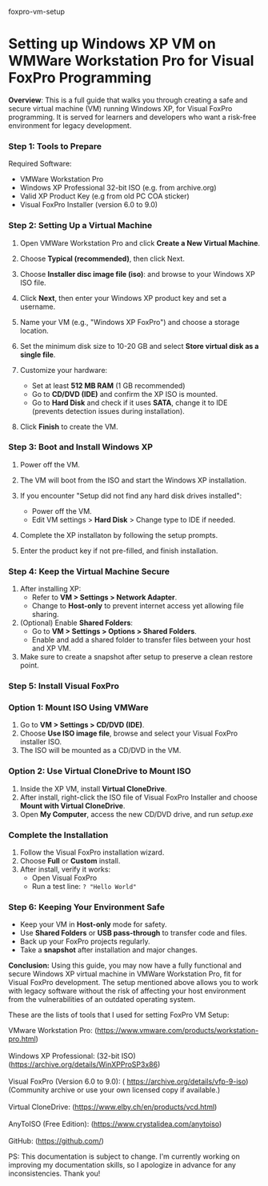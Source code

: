  foxpro-vm-setup
# **Setting up Windows XP VM on WMWare Workstation Pro for Visual FoxPro Programming**


**Overview**: This is a full guide that walks you through creating a safe and secure virtual machine (VM) running Windows XP, for Visual FoxPro programming. It is served for learners and developers who want a risk-free environment for legacy development.

### **Step 1: Tools to Prepare**
Required Software:
* VMWare Workstation Pro
* Windows XP Professional 32-bit ISO (e.g. from archive.org)
* Valid XP Product Key (e.g from old PC COA sticker)
* Visual FoxPro Installer (version 6.0 to 9.0)

### **Step 2: Setting Up a Virtual Machine**
1. Open VMWare Workstation Pro and click **Create a New Virtual Machine**.
   
3. Choose **Typical (recommended)**, then click Next.
4. Choose **Installer disc image file (iso)**: and browse to your Windows XP ISO file.
5. Click **Next**, then enter your Windows XP product key and set a username.
6. Name your VM (e.g., "Windows XP FoxPro") and choose a storage location.
7. Set the minimum disk size to 10-20 GB and select **Store virtual disk as a single file**.
8. Customize your hardware:
   * Set at least **512 MB RAM** (1 GB recommended)
   * Go to **CD/DVD (IDE)** and confirm the XP ISO is mounted.
   * Go to **Hard Disk** and check if it uses **SATA**,            change it to IDE (prevents detection issues during            installation).
9. Click **Finish** to create the VM.

### **Step 3: Boot and Install Windows XP**

1. Power off the VM.
2. The VM will boot from the ISO and start the Windows XP installation.
3. If you encounter "Setup did not find any hard disk drives installed":
   * Power off the VM.
   * Edit VM settings > **Hard Disk**  > Change type to IDE if needed.

4. Complete the XP installaton by following the setup prompts.
5. Enter the product key if not pre-filled, and finish installation.

### **Step 4: Keep the Virtual Machine Secure**

1. After installing XP:
   * Refer to **VM > Settings > Network Adapter**.
   * Change to **Host-only** to prevent internet access yet        allowing file sharing.
2. (Optional) Enable **Shared Folders**:
   * Go to **VM > Settings > Options > Shared Folders**.
   * Enable and add a shared folder to transfer files between      your host and XP VM.
3. Make sure to create a snapshot after setup to preserve a clean restore point.

### **Step 5: Install Visual FoxPro**

### **Option 1: Mount ISO Using VMWare**
1. Go to **VM > Settings > CD/DVD (IDE)**.
2. Choose **Use ISO image file**, browse and select your Visual FoxPro installer ISO.
3. The ISO will be mounted as a CD/DVD in the VM.

### **Option 2: Use Virtual CloneDrive to Mount ISO**
1. Inside the XP VM, install **Virtual CloneDrive**.
2. After install, right-click the ISO file of Visual FoxPro Installer and choose **Mount with Virtual CloneDrive**.
3. Open **My Computer**, access the new CD/DVD drive, and run _setup.exe_

### **Complete the Installation**
1. Follow the Visual FoxPro installation wizard.
2. Choose **Full** or **Custom** install.
3. After install, verify it works:
   * Open Visual FoxPro
   * Run a test line: `? "Hello World"`

### **Step 6: Keeping Your Environment Safe**
* Keep your VM in **Host-only** mode for safety.
* Use **Shared Folders** or **USB pass-through** to transfer code and files.
* Back up your FoxPro projects regularly.
* Take a **snapshot** after installation and major changes.


**Conclusion:** Using this guide, you may now have a fully functional and secure Windows XP virtual machine in VMWare Workstation Pro, fit for Visual FoxPro development. The setup mentioned above allows you to work with legacy software without the risk of affecting your host environment from the vulnerabilities of an outdated operating system.

These are the lists of tools that I used for setting FoxPro VM Setup:

VMware Workstation Pro: (https://www.vmware.com/products/workstation-pro.html)<br/><br/>
Windows XP Professional: (32-bit ISO) (https://archive.org/details/WinXPProSP3x86)<br/><br/>
Visual FoxPro (Version 6.0 to 9.0): ( https://archive.org/details/vfp-9-iso) (Community archive or use your own licensed copy if available.)<br/><br/>
Virtual CloneDrive: (https://www.elby.ch/en/products/vcd.html)<br/><br/>
AnyToISO (Free Edition): (https://www.crystalidea.com/anytoiso)<br/><br/>
GitHub: (https://github.com/)<br/>

PS: This documentation is subject to change. I'm currently working on improving my documentation skills, so I apologize in advance for any inconsistencies. Thank you!


